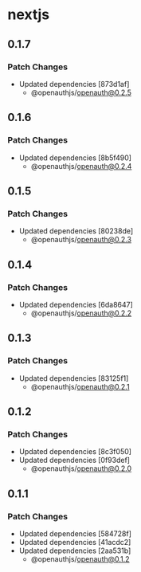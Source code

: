 # nextjs

## 0.1.7

### Patch Changes

- Updated dependencies [873d1af]
  - @openauthjs/openauth@0.2.5

## 0.1.6

### Patch Changes

- Updated dependencies [8b5f490]
  - @openauthjs/openauth@0.2.4

## 0.1.5

### Patch Changes

- Updated dependencies [80238de]
  - @openauthjs/openauth@0.2.3

## 0.1.4

### Patch Changes

- Updated dependencies [6da8647]
  - @openauthjs/openauth@0.2.2

## 0.1.3

### Patch Changes

- Updated dependencies [83125f1]
  - @openauthjs/openauth@0.2.1

## 0.1.2

### Patch Changes

- Updated dependencies [8c3f050]
- Updated dependencies [0f93def]
  - @openauthjs/openauth@0.2.0

## 0.1.1

### Patch Changes

- Updated dependencies [584728f]
- Updated dependencies [41acdc2]
- Updated dependencies [2aa531b]
  - @openauthjs/openauth@0.1.2
